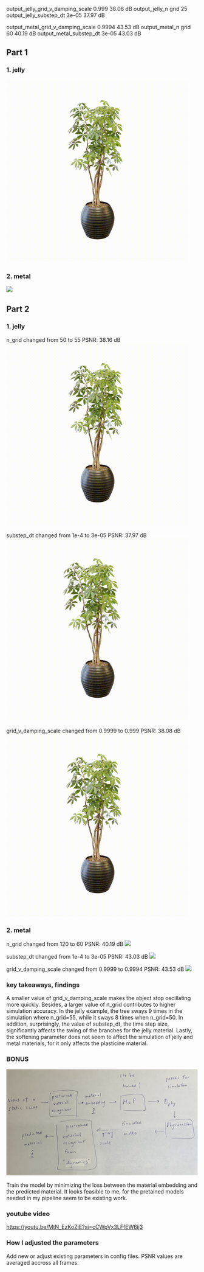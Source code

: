 output_jelly_grid_v_damping_scale 0.999 38.08 dB
output_jelly_n grid 25 
output_jelly_substep_dt 3e-05 37.97 dB

output_metal_grid_v_damping_scale 0.9994 43.53 dB
output_metal_n grid 60 40.19 dB
output_metal_substep_dt 3e-05 43.03 dB

## Part 1

### 1. jelly
<img src="gifs/output_jelly_default.gif"/>

### 2. metal
<img src="gifs/output_metal_default.gif"/>

## Part 2

### 1. jelly
n_grid changed from 50 to 55
PSNR: 38.16 dB
<img src="gifs/output_jelly_n_grid_55.gif"/>

substep_dt changed from 1e-4 to 3e-05
PSNR: 37.97 dB
<img src="gifs/output_jelly_substep_dt_3e-05.gif"/>

grid_v_damping_scale changed from 0.9999 to 0.999
PSNR: 38.08 dB
<img src="gifs/output_jelly_grid_v_damping_scale_0.999.gif"/>

### 2. metal
n_grid changed from 120 to 60
PSNR: 40.19 dB
<img src="gifs/output_metal_ngrid_60.gif"/>

substep_dt changed from 1e-4 to 3e-05
PSNR: 43.03 dB
<img src="gifs/output_metal_substep_dt_3e-05.gif"/>

grid_v_damping_scale changed from 0.9999 to 0.9994
PSNR: 43.53 dB
<img src="gifs/output_metal_grid_v_damping_scale_0.9994.gif"/>

### key takeaways, findings

A smaller value of grid_v_damping_scale makes the object stop oscillating more quickly. Besides, a larger value of n_grid contributes to higher simulation accuracy. In the jelly example, the tree sways 9 times in the simulation where n_grid=55, while it sways 8 times when n_grid=50. In addition, surprisingly, the value of substep_dt, the time step size, significantly affects the swing of the branches for the jelly material. Lastly, the softening parameter does not seem to affect the simulation of jelly and metal materials, for it only affects the plasticine material.

### BONUS

<img src="pipeline.png"/>

Train the model by minimizing the loss between the material embedding and the predicted material. It looks feasible to me, for the pretained models needed in my pipeline seem to be existing work.

### youtube video

https://youtu.be/MtN_EzKoZiE?si=cCWpVx3LFfEW6ij3

### How I adjusted the parameters
Add new or adjust existing parameters in config files. PSNR values are averaged accross all frames.












